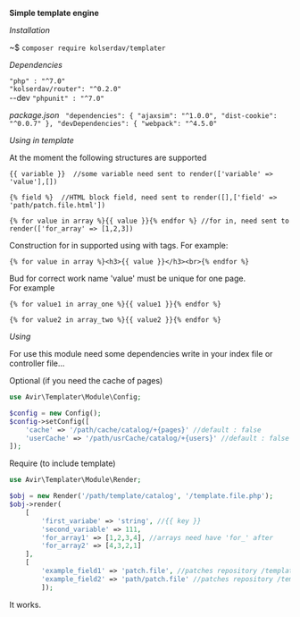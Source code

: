 **Simple template engine**  

_Installation_  

~$ `composer require kolserdav/templater`  

_Dependencies_ 
 
`"php" : "^7.0"`  
`"kolserdav/router": "^0.2.0"`  
--dev `"phpunit" : "^7.0"`  
 
 _package.json_
` "dependencies": {
     "ajaxsim": "^1.0.0",
     "dist-cookie": "^0.0.7"
   },
   "devDependencies": {
     "webpack": "^4.5.0"`

_Using in template_

At the moment the following structures are supported

```$xslt
{{ variable }}  //some variable need sent to render(['variable' => 'value'],[])
 
{% field %}  //HTML block field, need sent to render([],['field' => 'path/patch.file.html'])

{% for value in array %}{{ value }}{% endfor %} //for in, need sent to render(['for_array' => [1,2,3])  
``` 

Construction for in supported using with tags. For example:
```
{% for value in array %}<h3>{{ value }}</h3><br>{% endfor %}
```

Bud for correct work name 'value' must be unique for one page.  
For example
```
{% for value1 in array_one %}{{ value1 }}{% endfor %}

{% for value2 in array_two %}{{ value2 }}{% endfor %}
```

_Using_

For use this module need some dependencies write in your index file
or controller file...  
  
Optional (if you need the cache of pages) 

```php
use Avir\Templater\Module\Config;

$config = new Config();
$config->setConfig([
    'cache' => '/path/cache/catalog/+{pages}' //default : false
    'userCache' => '/path/usrCache/catalog/+{users}' //default : false
]);
```
Require (to include template)

```php
use Avir\Templater\Module\Render;

$obj = new Render('/path/template/catalog', '/template.file.php'); 
$obj->render(
    [
        'first_variabe' => 'string', //{{ key }} 
        'second_variable' => 111,
        'for_array1' => [1,2,3,4], //arrays need have 'for_' after
        'for_array2' => [4,3,2,1]
    ],
    [
        'example_field1' => 'patch.file', //patches repository /template-catalog/views
        'example_field2' => 'path/patch.file' //patches repository /template-catalog/views/path
        ]);
```


It works.


